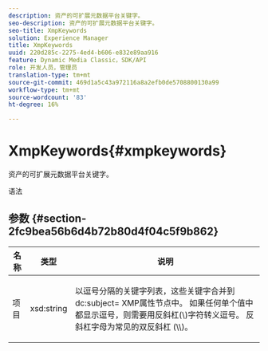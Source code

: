 ```yaml
---
description: 资产的可扩展元数据平台关键字。
seo-description: 资产的可扩展元数据平台关键字。
seo-title: XmpKeywords
solution: Experience Manager
title: XmpKeywords
uuid: 220d285c-2275-4ed4-b606-e832e89aa916
feature: Dynamic Media Classic，SDK/API
role: 开发人员，管理员
translation-type: tm+mt
source-git-commit: 469d1a5c43a972116a8a2efb0de5708800130a99
workflow-type: tm+mt
source-wordcount: '83'
ht-degree: 16%

---
```



# XmpKeywords{#xmpkeywords}

资产的可扩展元数据平台关键字。

语法

## 参数 {#section-2fc9bea56b6d4b72b80d4f04c5f9b862}

<table id="table_04100BB8ABD84EF68B0A7CE3AD946414"> 
 <thead> 
  <tr> 
   <th colname="col1" class="entry"> 名称 </th> 
   <th colname="col2" class="entry"> 类型 </th> 
   <th colname="col3" class="entry"> 说明 </th> 
  </tr> 
 </thead>
 <tbody> 
  <tr> 
   <td colname="col1"> <span class="codeph"> <span class="varname"> 项目</span> </span> </td> 
   <td colname="col2"> <span class="codeph"> xsd:string</span> </td> 
   <td colname="col3"> <p>以逗号分隔的关键字列表，这些关键字合并到<span class="codeph"> dc:subject=</span> XMP属性节点中。 如果任何单个值中都显示逗号，则需要用反斜杠(\)字符转义逗号。 反斜杠字母为常见的双反斜杠 (\\)。 </p> </td> 
  </tr> 
 </tbody> 
</table>

